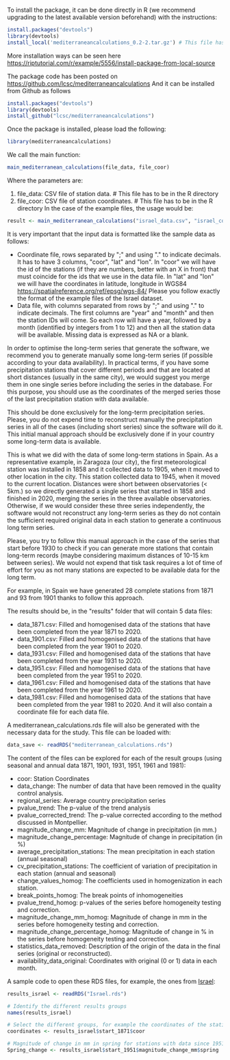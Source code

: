 To install the package, it can be done directly in R (we recommend upgrading to the latest available version beforehand) with the instructions:
```r
install.packages("devtools")
library(devtools)
install_local('mediterraneancalculations_0.2-2.tar.gz') # This file has to be in the R directory
```
More installation ways can be seen here https://riptutorial.com/r/example/5556/install-package-from-local-source


The package code has been posted on https://github.com/lcsc/mediterraneancalculations And it can be installed from Github as follows
```r
install.packages("devtools")
library(devtools)
install_github("lcsc/mediterraneancalculations")
```


Once the package is installed, please load the following:
```r
library(mediterraneancalculations)
```

We call the main function:
```r
main_mediterranean_calculations(file_data, file_coor)
```

Where the parameters are:
1. file_data: CSV file of station data. # This file has to be in the R directory
2. file_coor: CSV file of station coordinates. # This file has to be in the R directory
In the case of the example files, the usage would be:
```r
result <- main_mediterranean_calculations("israel_data.csv", "israel_coor.csv")
```

It is very important that the input data is formatted like the sample data as follows:
* Coordinate file, rows separated by ";" and using "." to indicate decimals. It has to have 3 columns, "coor", "lat" and "lon". In "coor" we will have the id of the stations (if they are numbers, better with an X in front) that must coincide for the ids that we use in the data file. In "lat" and "lon" we will have the coordinates in latitude, longitude in WGS84 https://spatialreference.org/ref/epsg/wgs-84/ Please you follow exactly the format of the example files of the Israel dataset.
* Data file, with columns separated from rows by ";" and using "." to indicate decimals. The first columns are "year" and "month" and then the station IDs will come. So each row will have a year, followed by a month (identified by integers from 1 to 12) and then all the station data will be available. Missing data is expressed as NA or a blank.

In order to optimise the long-term series that generate the software, we recommend you to generate manually some long-term series (if possible according to your data availability). In practical terms, if you have some precipitation stations that cover different periods and that are located at short distances (usually in the same city), we would suggest you merge them in one single series before including the series in the database. For this purpose, you should use as the coordinates of the merged series those of the last precipitation station with data available. 

This should be done exclusively for the long-term precipitation series. Please, you do not expend time to reconstruct manually the precipitation series in all of the cases (including short series) since the software will do it. This initial manual approach should be exclusively done if in your country some long-term data is available.

This is what we did with the data of some long-term stations in Spain. As a representative example, in Zaragoza (our city), the first meteorological station was installed in 1858 and it collected data to 1905, when it moved to other location in the city. This station collected data to 1945, when it moved to the current location. Distances were short between observatories (< 5km.) so we directly generated a single series that started in 1858 and finished in 2020, merging the series in the three available observatories. Otherwise, if we would consider these three series independently, the software would not reconstruct any long-term series as they do not contain the sufficient required original data in each station to generate a continuous long term series.

Please, you try to follow this manual approach in the case of the series that start before 1930 to check if you can generate more stations that contain long-term records (maybe considering maximum distances of 10-15 km between series). We would not expend that tisk task requires a lot of time of effort for you as not many stations are expected to be available data for the long term.  

For example, in Spain we have generated 28 complete stations from 1871 and 93 from 1901 thanks to follow this approach. 

The results should be, in the "results" folder that will contain 5 data files:
* data_1871.csv: Filled and homogenised data of the stations that have been completed from the year 1871 to 2020.
* data_1901.csv: Filled and homogenised data of the stations that have been completed from the year 1901 to 2020.
* data_1931.csv: Filled and homogenised data of the stations that have been completed from the year 1931 to 2020.
* data_1951.csv: Filled and homogenised data of the stations that have been completed from the year 1951 to 2020.
* data_1961.csv: Filled and homogenised data of the stations that have been completed from the year 1961 to 2020.
* data_1981.csv: Filled and homogenised data of the stations that have been completed from the year 1981 to 2020.
And it will also contain a coordinate file for each data file.

A mediterranean_calculations.rds file will also be generated with the necessary data for the study. This file can be loaded with:
```r
data_save <- readRDS("mediterranean_calculations.rds")
```

The content of the files can be explored for each of the result groups (using seasonal and annual data 1871, 1901, 1931, 1951, 1961 and 1981):
* coor: Station Coordinates
* data_change: The number of data that have been removed in the quality control analysis. 
* regional_series: Average country precipitation series
* pvalue_trend: The p-value of the trend analysis
* pvalue_corrected_trend: The p-value corrected according to the method discussed in Montpellier.
* magnitude_change_mm: Magnitude of change in precipitation (in mm.)
* magnitude_change_percentage: Magnitude of change in precipitation (in %)
* average_precipitation_stations:  The mean precipitation in each station (annual seasonal) 
* cv_precipitation_stations: The coefficient of variation of precipitation in each station (annual and seasonal)
* change_values_homog: The coefficients used in homogenization in each station.
* break_points_homog: The break points of inhomogeneities
* pvalue_trend_homog: p-values of the series before homogeneity testing and correction.
* magnitude_change_mm_homog: Magnitude of change in mm in the series before homogeneity testing and correction.
* magnitude_change_percentage_homog: Magnitude of change in % in the series before homogeneity testing and correction.
* statistics_data_removed: Description of the origin of the data in the final series (original or reconstructed).
* availability_data_original: Coordinates with original (0 or 1) data in each month.

A sample code to open these RDS files, for example, the ones from [Israel](https://zenodo.org/records/10022618/files/Israel.rds): 
```r
results_israel <- readRDS("Israel.rds")

# Identify the different results groups
names(results_israel)

# Select the different groups, for example the coordinates of the stations with data since 1981.
coordinates <- results_israel$start_1871$coor

# Magnitude of change in mm in spring for stations with data since 1951.
Spring_change <- results_israel$start_1951$magnitude_change_mm$spring
```
